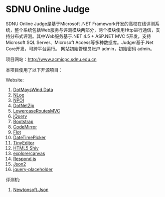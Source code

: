 # SDNU Online Judge
SDNU Online Judge是基于Microsoft .NET Framework开发的高校在线评测系统，整个系统包括Web服务与评测模块两部分，两个模块使用Http进行通信，支持分布式评测。其中Web服务基于.NET 4.5 + ASP.NET MVC 5开发，支持Microsoft SQL Server、Microsoft Access等多种数据库。Judger基于.Net Core开发，可跨平台运行。
网站初始管理员账户 admin，初始密码 admin。

项目网站：http://www.acmicpc.sdnu.edu.cn

本项目使用了以下开源项目：

Website:

1. [DotMaysWind.Data](http://github.com/mayswind/DotMaysWind.Data)
2. [NLog](http://nlog-project.org)
3. [NPOI](http://github.com/tonyqus/npoi)
4. [DotNetZip](http://dotnetzip.codeplex.com)
5. [LowercaseRoutesMVC](http://lowercaseroutesmvc.codeplex.com)
6. [jQuery](http://jquery.com)
7. [Bootstrap](http://getbootstrap.com)
8. [CodeMirror](http://codemirror.net)
9. [Flot](http://www.flotcharts.org)
10. [DateTimePicker](http://xdsoft.net/jqplugins/datetimepicker)
11. [TinyEditor](http://www.leigeber.com/2010/02/javascript-wysiwyg-editor)
12. [HTML5 Shiv](http://code.google.com/p/html5shiv)
13. [explorercanvas](http://code.google.com/p/explorercanvas)
14. [Respond.js](http://j.mp/respondjs)
15. [Json2](https://github.com/douglascrockford/JSON-js)
16. [jquery-placeholder](http://mths.be/placeholder)

评测机:

1. [Newtonsoft.Json](https://github.com/JamesNK/Newtonsoft.Json)
